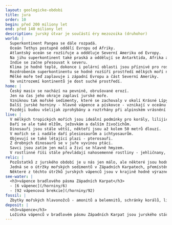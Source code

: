 ```yaml
---
layout: geologicke-obdobi
title: jura
order: 10
begin: před 200 miliony let
end: před 140 miliony let
description: jurský útvar je součástí éry mezozoika (druhohor)
world: |
  Superkontinent Pangea se dále rozpadá.
  Oceán Tethys postupně oddělí Evropu od Afriky.
  Atlantský oceán se rozšiřuje a odděluje Severní Ameriku od Evropy.
  Na jihu superkontinent také praská a oddělují se Antarktida, Afrika a Jižní Amerika.
  Indie se začne přesouvat k severu.
  Klima je hodně teplé, dokonce i polární oblasti jsou příznivé pro rostliny a velké pevninské ledovce asi vůbec neexistují.
  Rozdrobením superkontinentu se hodně rozšíří prostředí mělkých moří na okrajích pevnin.
  Mělké moře teď zaplavuje i západní Evropu a část Severní Ameriky.
  Ve vnitrozemí kontinentů je dost suché prostředí.
home: |
  Český masiv se nachází na pevnině, obrušované erozí.
  Jen na čas jeho okraje zaplaví jurské moře.
  Vzniknou tak mořské sedimenty, které se zachovaly v okolí Krásné Lípy v severních Čechách a v okolí Brna a v Moravském krasu.
  Další jurské horniny - hlavně vápence a pískovce - vznikají v oceánu na východ od českého masivu.
  Později budou všelijak zprohýbány a roztrhány při alpinském vrásnění a stanou se součástí Západních Karpat.
live: |
  V mělkých tropických mořích jsou ideální podmínky pro korály, lilijice a další organizmy, které "staví" vápencové útesy. Hlavonožci - hlavně amoniti a belemniti - teď prožívají zlaté časy.
  Daří se ale také mlžům, ježovkám a dalším živočichům.
  Dinosauři jsou stále větší, někteří jsou až kolem 50 metrů dlouzí.
  V mořích se i nadále daří plesiosaurům a ichtyosaurům.
  Objevují se také létající plazi - pterosauři.
  Z drobných dinosaurů se v juře vyvinou ptáci.
  Savci jsou zatím jen malí a živí se hlavně hmyzem.
  V rostlinné říši stále převládají nahosemenné rostliny - jehličnany, cykasy a jinany, kapradin je čím dál méně.
relic: |
  Pozůstatků z jurského období je u nás jen málo, ale některé jsou hodně nápadné.
  Jedná se o útržky mořských sedimentů v Západních Karpatech, přemístěné při alpinském vrásnění.
  Některé z těchto útržků jurských vápenců jsou v krajině hodně výrazné, jako třeba Pavlovské vrchy na jižní Moravě nebo vrch Kotouč u Štramberka.
see-water: |
  <h3>vápence bradlového pásma Západních Karpat</h3>
  - [6 vápenec](/horniny/6)
  - [92 vápencová brekcie](/horniny/92)
fossil: |
  Zbytky mořských hlavonožců - amonitů a belemnitů, schránky korálů, lilijic, mlžů a ježovek.
deposit: |
  <h3>vápence</h3>
  Ložiska vápenců v bradlovém pásmu Západních Karpat jsou jurského stáří.
---
```

